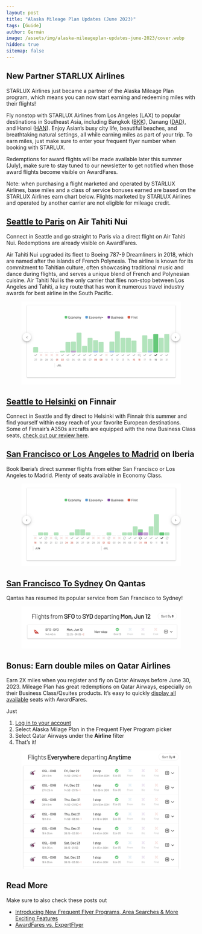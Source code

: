 ```yaml
---
layout: post
title: "Alaska Mileage Plan Updates (June 2023)"
tags: [Guide]
author: Germán
image: /assets/img/alaska-mileageplan-updates-june-2023/cover.webp
hidden: true
sitemap: false
---
```


## New Partner STARLUX Airlines

STARLUX Airlines just became a partner of the Alaska Mileage Plan program, which means you can now start earning and redeeming miles with their flights! 

Fly nonstop with STARLUX Airlines from Los Angeles (LAX) to popular destinations in Southeast Asia, including Bangkok ([BKK](https://awardfares.com/search?LAX.BKK.;z:alaska)), Danang ([DAD](https://awardfares.com/search?LAX.DAD.;z:alaska)), and Hanoi ([HAN](https://awardfares.com/search?LAX.HAN.;z:alaska)). Enjoy Asian’s busy city life, beautiful beaches, and breathtaking natural settings, all while earning miles as part of your trip. To earn miles, just make sure to enter your frequent flyer number when booking with STARLUX.

Redemptions for award flights will be made available later this summer (July), make sure to stay tuned to our newsletter to get notified when those award flights become visible on AwardFares.

Note: when purchasing a flight marketed and operated by STARLUX Airlines, base miles and a class of service bonuses earned are based on the STARLUX Airlines earn chart below. Flights marketed by STARLUX Airlines and operated by another carrier are not eligible for mileage credit. 


## [Seattle to Paris](https://awardfares.com/search?SEA.CDG.;a:TN;z:alaska#) on Air Tahiti Nui

Connect in Seattle and go straight to Paris via a direct flight on Air Tahiti Nui. Redemptions are already visible on AwardFares.

Air Tahiti Nui upgraded its fleet to Boeing 787-9 Dreamliners in 2018, which are named after the islands of French Polynesia. The airline is known for its commitment to Tahitian culture, often showcasing traditional music and dance during flights, and serves a unique blend of French and Polynesian cuisine. Air Tahiti Nui is the only carrier that flies non-stop between Los Angeles and Tahiti, a key route that has won it numerous travel industry awards for best airline in the South Pacific.

<figure>
<img src="/assets/img/alaska-mileageplan-updates-june-2023/sea-cdg.webp" alt="Seattle to Paris on Air Tahiti Nui using Alaska Mileage Plan miles." />
</figure>

## [Seattle to Helsinki](https://blog.awardfares.com/finnair-hel-hnd-business/) on Finnair

Connect in Seattle and fly direct to Helsinki with Finnair this summer and find yourself within easy reach of your favorite European destinations. Some of Finnair’s A350s aircrafts are equipped with the new Business Class seats, [check out our review here](https://blog.awardfares.com/finnair-hel-hnd-business/).


## [San Francisco or Los Angeles to Madrid](https://awardfares.com/search?LAX,SFO.MAD.2023-07-12;o:price;so:asc;z:alaska) on Iberia

Book Iberia’s direct summer flights from either San Francisco or Los Angeles to Madrid. Plenty of seats available in Economy Class.

<figure>
<img src="/assets/img/alaska-mileageplan-updates-june-2023/lax-sfo-mad.webp" alt="San Francisco to Madrid on Iberia using Mileage Plan miles." />
</figure>


## [San Francisco To Sydney](https://awardfares.com/search?SFO.SYD.2023-08-07;a:QF;o:price;so:asc;z:alaska) On Qantas

Qantas has resumed its popular service from San Francisco to Sydney!

<figure>
<img src="/assets/img/alaska-mileageplan-updates-june-2023/sfo-syd.webp" alt="San Francisco to Sydney on Quantas using Alaska Mileage Plan miles." />
</figure>



## Bonus: Earn double miles on Qatar Airlines

Earn 2X miles when you register and fly on Qatar Airways before June 30, 2023. Mileage Plan has great redemptions on Qatar Airways, especially on their Business Class/Qsuites products. It’s easy to quickly [display all available](https://awardfares.com/search?..;a:QR;z:alaska) seats with AwardFares. 

Just 

1. [Log in to your account](https://awardfares.com/signup)
2. Select Alaska Milage Plan in the Frequent Flyer Program picker
3. Select Qatar Airways under the **Airline** filter
4. That’s it!

<figure>
<img src="/assets/img/alaska-mileageplan-updates-june-2023/ax-qatar.webp" alt="Qatar Airways Award Flights using Alaska Mileage Plan miles." />
</figure>


## Read More

Make sure to also check these posts out

* [Introducing New Frequent Flyer Programs, Area Searches & More Exciting Features
](https://blog.awardfares.com/new-programs-and-features/)
* [AwardFares vs. ExpertFlyer](https://blog.awardfares.com/awardfares-vs-expertflyer/)
